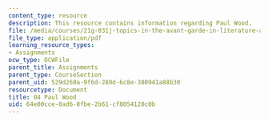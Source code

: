 ```yaml
---
content_type: resource
description: This resource contains information regarding Paul Wood.
file: /media/courses/21g-031j-topics-in-the-avant-garde-in-literature-and-cinema-spring-2003/64e00cce0ad68fbe2b61cf8054120c0b_MIT21G_031JS03_4paulwood.pdf
file_type: application/pdf
learning_resource_types:
- Assignments
ocw_type: OCWFile
parent_title: Assignments
parent_type: CourseSection
parent_uid: 529d260a-9f6d-289d-6c8e-380941a88b30
resourcetype: Document
title: 04 Paul Wood
uid: 64e00cce-0ad6-8fbe-2b61-cf8054120c0b
---
```


